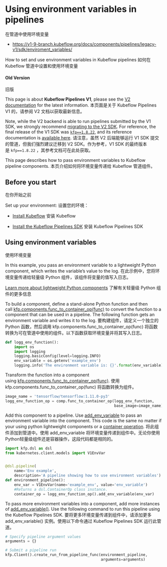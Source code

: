 # Using environment variables in pipelines
在管道中使用环境变量

* https://v1-9-branch.kubeflow.org/docs/components/pipelines/legacy-v1/sdk/enviroment_variables/

How to set and use environment variables in Kubeflow pipelines
如何在 Kubeflow 管道中设置和使用环境变量

#### Old Version
旧版

This page is about **Kubeflow Pipelines V1**, please see the [V2 documentation](https://v1-9-branch.kubeflow.org/docs/components/pipelines/) for the latest information.
本页面是关于 Kubeflow Pipelines V1 的，请参阅 V2 文档以获取最新信息。

Note, while the V2 backend is able to run pipelines submitted by the V1 SDK, we strongly recommend [migrating to the V2 SDK](https://v1-9-branch.kubeflow.org/docs/components/pipelines/user-guides/migration/). For reference, the final release of the V1 SDK was [`kfp==1.8.22`](https://pypi.org/project/kfp/1.8.22/), and its reference documentation is [available here](https://kubeflow-pipelines.readthedocs.io/en/1.8.22/).
请注意，虽然 V2 后端能够运行 V1 SDK 提交的管道，但我们强烈建议迁移到 V2 SDK。作为参考，V1 SDK 的最终版本是 `kfp==1.8.22` ，其参考文档可在此处获取。

This page describes how to pass environment variables to Kubeflow pipeline components.
本页介绍如何将环境变量传递给 Kubeflow 管道组件。

## Before you start
在你开始之前

Set up your environment:
设置您的环境：

- [Install Kubeflow](https://v1-9-branch.kubeflow.org/docs/started/)
  安装 Kubeflow

- [Install the Kubeflow Pipelines SDK](https://v1-9-branch.kubeflow.org/docs/components/pipelines/legacy-v1/sdk/install-sdk/)
  安装 Kubeflow Pipelines SDK

## Using environment variables
使用环境变量

In this example, you pass an environment variable to a lightweight Python component, which writes the variable’s value to the log.
在此示例中，您将环境变量传递给轻量级 Python 组件，该组件将变量的值写入日志。

[Learn more about lightweight Python components](https://v1-9-branch.kubeflow.org/docs/components/pipelines/legacy-v1/sdk/lightweight-python-components/)
了解有关轻量级 Python 组件的更多信息

To build a component, define a stand-alone Python function and then call [kfp.components.func_to_container_op(func)](https://kubeflow-pipelines.readthedocs.io/en/stable/source/components.html#kfp.components.func_to_container_op) to convert the function to a component that can be used in a pipeline. The following function gets an environment variable and writes it to the log.
要构建组件，请定义一个独立的 Python 函数，然后调用 kfp.components.func_to_container_op(func) 将函数转换为可在管道中使用的组件。以下函数获取环境变量并将其写入日志。

```python
def logg_env_function():
    import os
    import logging
    logging.basicConfig(level=logging.INFO)
    env_variable = os.getenv('example_env')
    logging.info('The environment variable is: {}'.format(env_variable))
```

Transform the function into a component using [kfp.components.func_to_container_op(func)](https://kubeflow-pipelines.readthedocs.io/en/stable/source/components.html#kfp.components.func_to_container_op).
使用 kfp.components.func_to_container_op(func) 将函数转换为组件。

```python
image_name = 'tensorflow/tensorflow:1.11.0-py3'
logg_env_function_op = comp.func_to_container_op(logg_env_function,
                                                 base_image=image_name)
```

Add this component to a pipeline. Use [add_env_variable](https://kubeflow-pipelines.readthedocs.io/en/stable/source/dsl.html#kfp.dsl.ContainerOp.container) to pass an environment variable into the component. This code is the same no matter if your using python lightweight components or a [container operation](https://kubeflow-pipelines.readthedocs.io/en/stable/source/dsl.html#kfp.dsl.ContainerOp).
将此组件添加到管道中。使用 add_env_variable 将环境变量传递到组件中。无论你使用Python轻量级组件还是容器操作，这段代码都是相同的。

```python
import kfp.dsl as dsl
from kubernetes.client.models import V1EnvVar


@dsl.pipeline(
    name='Env example',
    description='A pipeline showing how to use environment variables')
def environment_pipeline():
    env_var = V1EnvVar(name='example_env', value='env_variable')
    #Returns a dsl.ContainerOp class instance.
    container_op = logg_env_function_op().add_env_variable(env_var)
```

To pass more environment variables into a component, add more instances of [add_env_variable()](https://kubeflow-pipelines.readthedocs.io/en/stable/source/dsl.html#kfp.dsl.ContainerOp.container). Use the following command to run this pipeline using the Kubeflow Pipelines SDK.
要将更多环境变量传递到组件中，请添加更多 add_env_variable() 实例。使用以下命令通过 Kubeflow Pipelines SDK 运行此管道。

```python
# Specify pipeline argument values
arguments = {}

# Submit a pipeline run
kfp.Client().create_run_from_pipeline_func(environment_pipeline,
                                           arguments=arguments)
```
